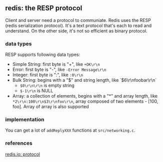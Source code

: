 <!---
tags: redis, protocol
-->

## redis: the RESP protocol

Client and server need a protocol to communiate. Redis uses the RESP (redis serialization
 protocol). It's a text protocol that's each to read and understand. On the other side,
 it's not so efficient as binary protocol.

### data types
RESP supports following data types:

- Simple String: first byte is "+", like `+OK\r\n`
- Error: first byte is "-", like `-Error Message\r\n`
- Integer: first byte is ":", like `:0\r\n`
- Bulk String: begins with a "$" and string length, like `$6\r\nfoobar\r\n`
    + `$0\r\n\r\n` is empty string
    + `$-1\r\n` is NULL
- Array: a collection of elements, begins with a "*" and array length,
  like `*2\r\n:100\r\n$3\r\nfoo\r\n`, array composed of two elements - [100, foo].
  Array of array is also supported

### implementation
You can get a lot of `addReplyXXX` functions at `src/networking.c`.

### references
[redis.io: protocol](https://redis.io/topics/protocol)

